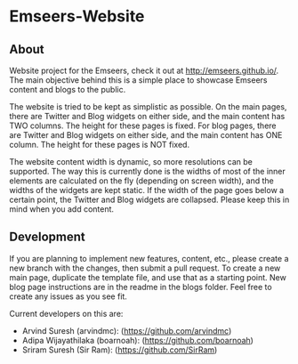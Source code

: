 # Emseers-Website
## About
Website project for the Emseers, check it out at http://emseers.github.io/. The main objective behind this is a simple place to showcase Emseers content and blogs to the public.

The website is tried to be kept as simplistic as possible. On the main pages, there are Twitter and Blog widgets on either side, and the main content has TWO columns. The height for these pages is fixed. For blog pages, there are Twitter and Blog widgets on either side, and the main content has ONE column. The height for these pages is NOT fixed.

The website content width is dynamic, so more resolutions can be supported. The way this is currently done is the widths of most of the inner elements are calculated on the fly (depending on screen width), and the widths of the widgets are kept static. If the width of the page goes below a certain point, the Twitter and Blog widgets are collapsed. Please keep this in mind when you add content.

## Development
If you are planning to implement new features, content, etc., please create a new branch with the changes, then submit a pull request. To create a new main page, duplicate the template file, and use that as a starting point. New blog page instructions are in the readme in the blogs folder. Feel free to create any issues as you see fit.

Current developers on this are:
- Arvind Suresh (arvindmc): (https://github.com/arvindmc)
- Adipa Wijayathilaka (boarnoah): (https://github.com/boarnoah)
- Sriram Suresh (Sir Ram): (https://github.com/SirRam)
